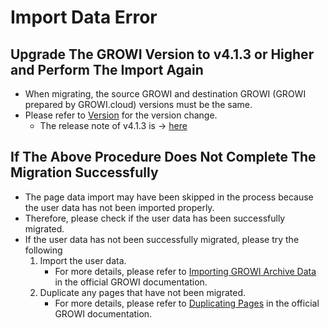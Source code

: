 # Import Data Error

## Upgrade The GROWI Version to v4.1.3 or Higher and Perform The Import Again
- When migrating, the source GROWI and destination GROWI (GROWI prepared by GROWI.cloud) versions must be the same.
- Please refer to [Version](/en/cloud/version.html) for the version change.
    - The release note of v4.1.3 is → [here](https://github.com/weseek/growi/releases/tag/v4.1.3)

## If The Above Procedure Does Not Complete The Migration Successfully
- The page data import may have been skipped in the process because the user data has not been imported properly.
- Therefore, please check if the user data has been successfully migrated.
- If the user data has not been successfully migrated, please try the following
    1. Import the user data.
        - For more details, please refer to [Importing GROWI Archive Data](https://docs.growi.org/en/admin-guide/management-cookbook/import.html#growi-archive-data-import) in the official GROWI documentation.
    1. Duplicate any pages that have not been migrated.
        - For more details, please refer to [Duplicating Pages](https://docs.growi.org/en/guide/tutorial/duplicate_page.html) in the official GROWI documentation.